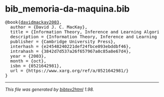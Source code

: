 <h1>bib_memoria-da-maquina.bib</h1><a name="davidmackay2003"></a><pre>
@book{<a href="bib_memoria-da-maquina.md#davidmackay2003">davidmackay2003</a>,
  author = {David J. C. MacKay},
  title = {Information Theory, Inference and Learning Algorithms},
  description = {Information Theory, Inference and Learning Algorithms (Book, 2003)},
  publisher = {Cambridge University Press},
  interhash = {e24548240221def24fbce093ebddbf46},
  intrahash = {3842d7d537a26f657967a0c85a8e67d4},
  year = {2003},
  month = {oct},
  isbn = {0521642981},
  url = {https://www.xarg.org/ref/a/0521642981/}
}
</pre>

<hr><p><em>This file was generated by
<a href="http://www.lri.fr/~filliatr/bibtex2html/">bibtex2html</a> 1.98.</em></p>
